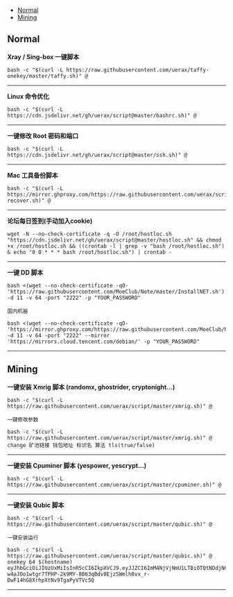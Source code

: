 - [Normal](#normal)
- [Mining](#mining)

## Normal

__Xray / Sing-box 一键脚本__

```
bash -c "$(curl -L https://raw.githubusercontent.com/uerax/taffy-onekey/master/taffy.sh)" @
```

***

__Linux 命令优化__

```
bash -c "$(curl -L https://cdn.jsdelivr.net/gh/uerax/script@master/bashrc.sh)" @
```

***

__一键修改 Root 密码和端口__

```
bash -c "$(curl -L https://cdn.jsdelivr.net/gh/uerax/script@master/ssh.sh)" @
```

***

__Mac 工具备份脚本__

```
bash -c "$(curl -L https://mirror.ghproxy.com/https://raw.githubusercontent.com/uerax/script/master/mac-recover.sh)" @
```

***

__论坛每日签到(手动加入cookie)__

```
wget -N --no-check-certificate -q -O /root/hostloc.sh "https://cdn.jsdelivr.net/gh/uerax/script@master/hostloc.sh" && chmod +x /root/hostloc.sh && ((crontab -l | grep -v "bash /root/hostloc.sh") & echo "0 0 * * * bash /root/hostloc.sh") | crontab -
```

***

__一键 DD 脚本__

```
bash <(wget --no-check-certificate -qO- 'https://raw.githubusercontent.com/MoeClub/Note/master/InstallNET.sh') -d 11 -v 64 -port "2222" -p "YOUR_PASSWORD" 
```

`国内机器`

```
bash <(wget --no-check-certificate -qO- 'https://mirror.ghproxy.com/https://raw.githubusercontent.com/MoeClub/Note/master/InstallNET.sh') -d 11 -v 64 -port "2222" --mirror 'https://mirrors.cloud.tencent.com/debian/' -p "YOUR_PASSWORD" 
```

***

## Mining

__一键安装 Xmrig 脚本 (randomx, ghostrider, cryptonight...)__

```
bash -c "$(curl -L https://raw.githubusercontent.com/uerax/script/master/xmrig.sh)" @
```

`一键修改参数`

```
bash -c "$(curl -L https://raw.githubusercontent.com/uerax/script/master/xmrig.sh)" @ change 矿池链接 钱包地址 标识名 算法 tls(true/false)
```

***

__一键安装 Cpuminer 脚本 (yespower, yescrypt...)__

```
bash -c "$(curl -L https://raw.githubusercontent.com/uerax/script/master/cpuminer.sh)" @
```

***

__一键安装 Qubic 脚本__

```
bash -c "$(curl -L https://raw.githubusercontent.com/uerax/script/master/qubic.sh)" @
```

`一键安装运行`

```
bash -c "$(curl -L https://raw.githubusercontent.com/uerax/script/master/qubic.sh)" @ onekey 64 $(hostname) eyJhbGciOiJIUzUxMiIsInR5cCI6IkpXVCJ9.eyJJZCI6ImM4NjVjNmU1LTBiOTQtNDdjNC04NzBkLThmNTRkOTQ5NzgzMiIsIk1pbmluZyI6IiIsIm5iZiI6MTcwNzczNjA5OSwiZXhwIjoxNzM5MjcyMDk5LCJpYXQiOjE3MDc3MzYwOTksImlzcyI6Imh0dHBzOi8vcXViaWMubGkvIiwiYXVkIjoiaHR0cHM6Ly9xdWJpYy5saS8ifQ.v_VgJJy6jXA-w4aJOo1wtgr7TPHP-2k9MY-8B63qBdv8EjzSWmlh0vx_r-DwF14hG8XrhpXtNv9TgaPyVTVc5Q
```

***